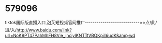 # 579096
tiktok国际版直播入口,泡芙短视频官网推广----------------------------⭐⭐点/此/进/入/http://www.baidu.com/link?url=NoK8PT47PahMhFH8Vie_jnciyIKNTTtVBQKpill6udK&amp;wd
